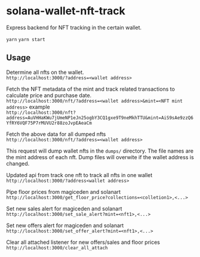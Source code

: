 # solana-wallet-nft-track

Express backend for NFT tracking in the certain wallet.

`yarn`
`yarn start`

## Usage

Determine all nfts on the wallet. \
`http://localhost:3000/?address=<wallet address>`

Fetch the NFT metadata of the mint and track related transactions to calculate price and purchase date. \
`http://localhost:3000/nft/?address=<wallet address>&mint=<NFT mint address>`
example \
`http://localhost:3000/nft?address=AuVHHaKWu7jUmeNP1eJn25ogbY3CQ1gxe9T9neMkhTTU&mint=AiS9sAe9zzQ6YfRY6VQF75P7rMUVU2r88zoJvpEAeaCm`

Fetch the above data for all dumped nfts \
`http://localhost:3000/nft/?address=<wallet address>`

This request will dump wallet nfts in the `dumps/` directory.
The file names are the mint address of each nft.
Dump files will overwite if the wallet address is changed.

Updated api from track one nft to track all nfts in one wallet \
`http://localhost:3000/?address<wallet address>`

Pipe floor prices from magiceden and solanart \
`http://localhost:3000/get_floor_price?collections=<colletion1>,<...>`

Set new sales alert for magiceden and solanart \
`http://localhost:3000/set_sale_alert?mint=<nft1>,<...>`

Set new offers alert for magiceden and solanart \
`http://localhost:3000/set_offer_alert?mint=<nft1>,<...>`

Clear all attached listener for new offers/sales and floor prices \
`http://localhost:3000/clear_all_attach`
